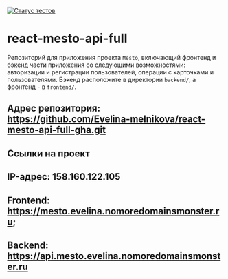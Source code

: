 [![Статус тестов](../../actions/workflows/tests.yml/badge.svg)](../../actions/workflows/tests.yml)

# react-mesto-api-full
Репозиторий для приложения проекта `Mesto`, включающий фронтенд и бэкенд части приложения со следующими возможностями: авторизации и регистрации пользователей, операции с карточками и пользователями. Бэкенд расположите в директории `backend/`, а фронтенд - в `frontend/`. 

Адрес репозитория:
https://github.com/Evelina-melnikova/react-mesto-api-full-gha.git
---
## Ссылки на проект

IP-адрес:
158.160.122.105
---
Frontend:
https://mesto.evelina.nomoredomainsmonster.ru;
---
Backend:
https://api.mesto.evelina.nomoredomainsmonster.ru
---